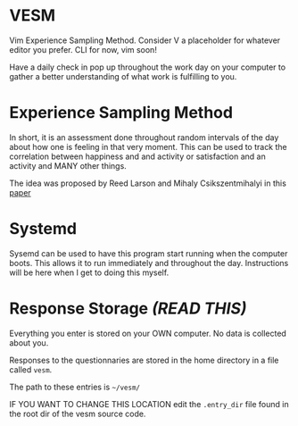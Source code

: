 # VESM

Vim Experience Sampling Method. Consider V a placeholder for whatever editor you prefer. CLI for now, vim soon!

Have a daily check in pop up throughout the work day on your computer to gather a better understanding
of what work is fulfilling to you.

# Experience Sampling Method

In short, it is an assessment done throughout random intervals of the day about how one is feeling
in that very moment. This can be used to track the correlation between happiness
and and activity or satisfaction and an activity and MANY other things.

The idea was proposed by Reed Larson and Mihaly Csikszentmihalyi in this [paper](https://pubmed.ncbi.nlm.nih.gov/3655778/)

# Systemd

Sysemd can be used to have this program start running when the computer boots. This allows
it to run immediately and throughout the day. Instructions will be here when I get to doing
this myself.

# Response Storage *(READ THIS)*

Everything you enter is stored on your OWN computer. No data is collected about you.

Responses to the questionnaries are stored in the home directory in a file called `vesm`.

The path to these entries is `~/vesm/`

IF YOU WANT TO CHANGE THIS LOCATION edit the `.entry_dir` file found in the root dir of the vesm source code.
